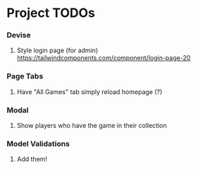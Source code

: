 # Project TODOs

### Devise
1. Style login page (for admin)
    https://tailwindcomponents.com/component/login-page-20

### Page Tabs
1. Have "All Games" tab simply reload homepage (?)

### Modal
1. Show players who have the game in their collection

### Model Validations
1. Add them!

